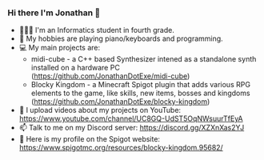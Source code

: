 ### Hi there I'm Jonathan 👋

 - 👨🏻‍💻 I'm an Informatics student in fourth grade.
 - 🎹 My hobbies are playing piano/keyboards and programming.
 - 💻 My main projects are:
     - midi-cube - a C++ based Synthesizer intened as a standalone synth installed on a hardware PC (https://github.com/JonathanDotExe/midi-cube)
     - Blocky Kingdom - a Minecraft Spigot plugin that adds various RPG elements to the game, like skills, new items, bosses and kingdoms (https://github.com/JonathanDotExe/blocky-kingdom)
 - 📼 I upload videos about my projects on YouTube: https://www.youtube.com/channel/UC8GQ-UdST5OqNWsuurTfEyA
 - 📫 Talk to me on my Discord server: https://discord.gg/XZXnXas2YJ
 - 🚰 Here is my profile on the Spigot website: https://www.spigotmc.org/resources/blocky-kingdom.95682/

